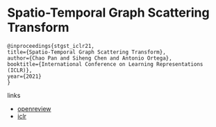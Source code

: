 # Spatio-Temporal Graph Scattering Transform

```
@inproceedings{stgst_iclr21,
title={Spatio-Temporal Graph Scattering Transform},
author={Chao Pan and Siheng Chen and Antonio Ortega},
booktitle={International Conference on Learning Representations (ICLR)},
year={2021}
}
```

links
- [openreview](https://openreview.net/forum?id=CF-ZIuSMXRz)
- [iclr](https://iclr.cc/virtual/2021/poster/3080)
